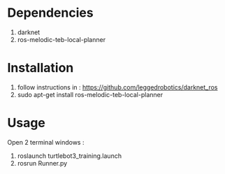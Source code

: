 # Dependencies
1) darknet
2) ros-melodic-teb-local-planner

# Installation
1) follow instructions in : https://github.com/leggedrobotics/darknet_ros
2) sudo apt-get install ros-melodic-teb-local-planner

# Usage
Open 2 terminal windows :
1) roslaunch turtlebot3_training.launch
2) rosrun Runner.py
